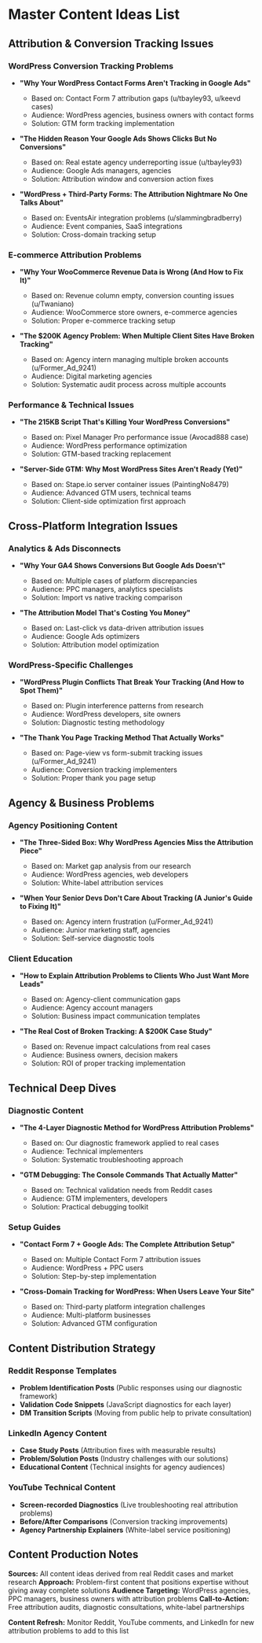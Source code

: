 # Master Content Ideas List

## Attribution & Conversion Tracking Issues

### WordPress Conversion Tracking Problems
- **"Why Your WordPress Contact Forms Aren't Tracking in Google Ads"**
  - Based on: Contact Form 7 attribution gaps (u/tbayley93, u/keevd cases)
  - Audience: WordPress agencies, business owners with contact forms
  - Solution: GTM form tracking implementation

- **"The Hidden Reason Your Google Ads Shows Clicks But No Conversions"** 
  - Based on: Real estate agency underreporting issue (u/tbayley93)
  - Audience: Google Ads managers, agencies
  - Solution: Attribution window and conversion action fixes

- **"WordPress + Third-Party Forms: The Attribution Nightmare No One Talks About"**
  - Based on: EventsAir integration problems (u/slammingbradberry)
  - Audience: Event companies, SaaS integrations
  - Solution: Cross-domain tracking setup

### E-commerce Attribution Problems
- **"Why Your WooCommerce Revenue Data is Wrong (And How to Fix It)"**
  - Based on: Revenue column empty, conversion counting issues (u/Twaniano)
  - Audience: WooCommerce store owners, e-commerce agencies
  - Solution: Proper e-commerce tracking setup

- **"The $200K Agency Problem: When Multiple Client Sites Have Broken Tracking"**
  - Based on: Agency intern managing multiple broken accounts (u/Former_Ad_9241)
  - Audience: Digital marketing agencies
  - Solution: Systematic audit process across multiple accounts

### Performance & Technical Issues
- **"The 215KB Script That's Killing Your WordPress Conversions"**
  - Based on: Pixel Manager Pro performance issue (Avocad888 case)
  - Audience: WordPress performance optimization
  - Solution: GTM-based tracking replacement

- **"Server-Side GTM: Why Most WordPress Sites Aren't Ready (Yet)"**
  - Based on: Stape.io server container issues (PaintingNo8479)
  - Audience: Advanced GTM users, technical teams
  - Solution: Client-side optimization first approach

## Cross-Platform Integration Issues

### Analytics & Ads Disconnects
- **"Why Your GA4 Shows Conversions But Google Ads Doesn't"**
  - Based on: Multiple cases of platform discrepancies
  - Audience: PPC managers, analytics specialists
  - Solution: Import vs native tracking comparison

- **"The Attribution Model That's Costing You Money"**
  - Based on: Last-click vs data-driven attribution issues
  - Audience: Google Ads optimizers
  - Solution: Attribution model optimization

### WordPress-Specific Challenges
- **"WordPress Plugin Conflicts That Break Your Tracking (And How to Spot Them)"**
  - Based on: Plugin interference patterns from research
  - Audience: WordPress developers, site owners
  - Solution: Diagnostic testing methodology

- **"The Thank You Page Tracking Method That Actually Works"**
  - Based on: Page-view vs form-submit tracking issues (u/Former_Ad_9241)
  - Audience: Conversion tracking implementers
  - Solution: Proper thank you page setup

## Agency & Business Problems

### Agency Positioning Content
- **"The Three-Sided Box: Why WordPress Agencies Miss the Attribution Piece"**
  - Based on: Market gap analysis from our research
  - Audience: WordPress agencies, web developers
  - Solution: White-label attribution services

- **"When Your Senior Devs Don't Care About Tracking (A Junior's Guide to Fixing It)"**
  - Based on: Agency intern frustration (u/Former_Ad_9241)
  - Audience: Junior marketing staff, agencies
  - Solution: Self-service diagnostic tools

### Client Education
- **"How to Explain Attribution Problems to Clients Who Just Want More Leads"**
  - Based on: Agency-client communication gaps
  - Audience: Agency account managers
  - Solution: Business impact communication templates

- **"The Real Cost of Broken Tracking: A $200K Case Study"**
  - Based on: Revenue impact calculations from real cases
  - Audience: Business owners, decision makers
  - Solution: ROI of proper tracking implementation

## Technical Deep Dives

### Diagnostic Content
- **"The 4-Layer Diagnostic Method for WordPress Attribution Problems"**
  - Based on: Our diagnostic framework applied to real cases
  - Audience: Technical implementers
  - Solution: Systematic troubleshooting approach

- **"GTM Debugging: The Console Commands That Actually Matter"**
  - Based on: Technical validation needs from Reddit cases
  - Audience: GTM implementers, developers
  - Solution: Practical debugging toolkit

### Setup Guides
- **"Contact Form 7 + Google Ads: The Complete Attribution Setup"**
  - Based on: Multiple Contact Form 7 attribution issues
  - Audience: WordPress + PPC users
  - Solution: Step-by-step implementation

- **"Cross-Domain Tracking for WordPress: When Users Leave Your Site"**
  - Based on: Third-party platform integration challenges
  - Audience: Multi-platform businesses
  - Solution: Advanced GTM configuration

## Content Distribution Strategy

### Reddit Response Templates
- **Problem Identification Posts** (Public responses using our diagnostic framework)
- **Validation Code Snippets** (JavaScript diagnostics for each layer)
- **DM Transition Scripts** (Moving from public help to private consultation)

### LinkedIn Agency Content
- **Case Study Posts** (Attribution fixes with measurable results)
- **Problem/Solution Posts** (Industry challenges with our solutions)
- **Educational Content** (Technical insights for agency audiences)

### YouTube Technical Content
- **Screen-recorded Diagnostics** (Live troubleshooting real attribution problems)
- **Before/After Comparisons** (Conversion tracking improvements)
- **Agency Partnership Explainers** (White-label service positioning)

## Content Production Notes

**Sources:** All content ideas derived from real Reddit cases and market research
**Approach:** Problem-first content that positions expertise without giving away complete solutions
**Audience Targeting:** WordPress agencies, PPC managers, business owners with attribution problems
**Call-to-Action:** Free attribution audits, diagnostic consultations, white-label partnerships

**Content Refresh:** Monitor Reddit, YouTube comments, and LinkedIn for new attribution problems to add to this list